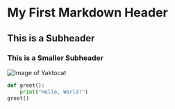 # My First Markdown Header

## This is a Subheader

### This is a Smaller Subheader

![Image of Yaktocat](https://octodex.github.com/images/yaktocat.png)
```python
def greet():
    print("Hello, World!")
greet()
